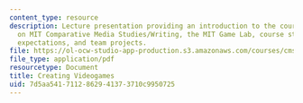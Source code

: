 ```yaml
---
content_type: resource
description: Lecture presentation providing an introduction to the course and information
  on MIT Comparative Media Studies/Writing, the MIT Game Lab, course structure, grading,
  expectations, and team projects.
file: https://ol-ocw-studio-app-production.s3.amazonaws.com/courses/cms-611j-creating-video-games-fall-2014/7d5aa5417112862941373710c9950725_MITCMS_611JF14_Sep3InttoCou.pdf
file_type: application/pdf
resourcetype: Document
title: Creating Videogames
uid: 7d5aa541-7112-8629-4137-3710c9950725
---
```

